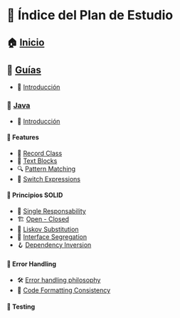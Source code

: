 # 🧭 Índice del Plan de Estudio

## 🏠 [Inicio](wiki)

## 📘 [Guías](Guias)
- 🧭 [Introducción]()

### 🌱 [Java](Java)
- 🚀 [Introducción]()

#### 🧩 Features
- 🧾 [Record Class](docs/guias/java/features/record-class.md)
- 🧵 [Text Blocks](docs/guias/java/features/text-blocks.md)
- 🔍 [Pattern Matching](docs/guias/java/features/pattern-matching.md)
- 🔁 [Switch Expressions](docs/guias/java/features/switch-expressions.md)

#### 🧱 Principios SOLID
- 🧠 [Single Responsability](docs/guias/java/solid/single-responsability.md)
- 🏗️ [Open - Closed](docs/guias/java/solid/open-closed.md)
- 🧬 [Liskov Substitution](docs/guias/java/solid/liskov-substitution.md)
- 🎯 [Interface Segregation](docs/guias/java/solid/interface-segregation.md)
- 🪝 [Dependency Inversion](docs/guias/java/solid/dependency-inversion.md)

#### 🚨 Error Handling
- 🛠️ [Error handling philosophy](docs/guias/java/error-handle/error-handling-philosophy.md)
- 🧹 [Code Formatting Consistency](docs/guias/java/error-handle/code-formatting-consistency.md)

#### 🧪 Testing